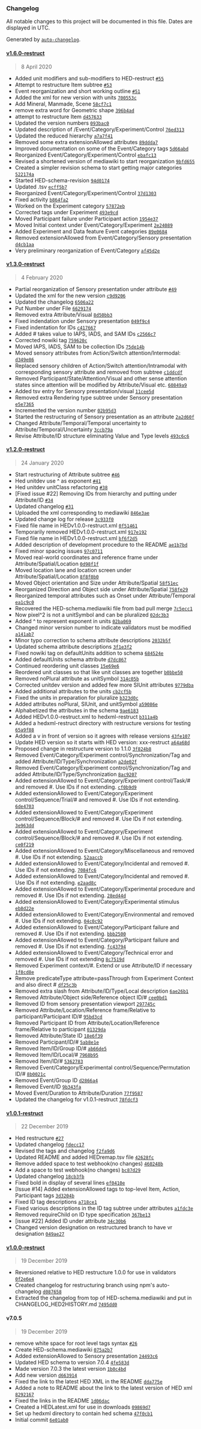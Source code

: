 ### Changelog

All notable changes to this project will be documented in this file. Dates are displayed in UTC.

Generated by [`auto-changelog`](https://github.com/CookPete/auto-changelog).



#### [v1.6.0-restruct](https://github.com/hed-standard/hed-specification/compare/v1.3.0-restruct...v1.6.0-restruct)

> 8 April 2020

- Added unit modifiers and sub-modifiers to HED-restruct [`#55`](https://github.com/hed-standard/hed-specification/pull/55)
- Attempt to restructure Item subtree [`#53`](https://github.com/hed-standard/hed-specification/pull/53)
- Event reorganization and short working outline [`#51`](https://github.com/hed-standard/hed-specification/pull/51)
- Added the xml for new version with units [`700553c`](https://github.com/hed-standard/hed-specification/commit/700553c2489fd60a1ad7ee7792a0cdf479872d4e)
- Add Mineral, Manmade, Scene [`58cf7c1`](https://github.com/hed-standard/hed-specification/commit/58cf7c15c9dea1a8046c81a087aad26977d8e81c)
- remove extra word for Geometric shape [`396b4ad`](https://github.com/hed-standard/hed-specification/commit/396b4ad6a2b4dd0b3fecc079496721d738fd0266)
- attempt to restructure Item [`d457633`](https://github.com/hed-standard/hed-specification/commit/d4576338ea5142465e4f64484d1cf4b1d3c4dc22)
- Updated the version numbers [`093bac0`](https://github.com/hed-standard/hed-specification/commit/093bac0a6567fa183fdbf4bd6ff1ae5eeabf960b)
- Updated description of /Event/Category/Experiment/Control [`76ed313`](https://github.com/hed-standard/hed-specification/commit/76ed313336f6d9219a21dfcfbc469951d15cc476)
- Updated the reduced hierarchy [`a7a7f41`](https://github.com/hed-standard/hed-specification/commit/a7a7f41eca08ab79ad097461f763ea7fdee16322)
- Removed some extra extensionAllowed attributes [`89ddda7`](https://github.com/hed-standard/hed-specification/commit/89ddda798123feb4318135ce476cec62cd8461a9)
- Improved documentation on some of the Event/Category tags [`5d66abd`](https://github.com/hed-standard/hed-specification/commit/5d66abdbd9235394e963c96be9861734da252b2e)
- Reorganized Event/Category/Experiment/Control [`ebafc13`](https://github.com/hed-standard/hed-specification/commit/ebafc130d0693ae87db7441df90725b0601f3f53)
- Revised a shortened version of mediawiki to start reorganization [`9bfd655`](https://github.com/hed-standard/hed-specification/commit/9bfd6555d89c7cb1358887b76e855f9ec67ce418)
- Created a simpler revision schema to start getting major categories [`522174a`](https://github.com/hed-standard/hed-specification/commit/522174a330fa39ac45af2be668be689d28f8c426)
- Started HED-schema-revision [`94d0174`](https://github.com/hed-standard/hed-specification/commit/94d01749cd178c24aa335a1d7089c898b02f3f8a)
- Updated .tsv [`ecff5b7`](https://github.com/hed-standard/hed-specification/commit/ecff5b7650d5649eef46f7e2319b358f56579fe6)
- Reorganized Event/Category/Experiment/Control [`37d1303`](https://github.com/hed-standard/hed-specification/commit/37d13034975988664cd5a767da2e94bed4e67926)
- Fixed activity [`b864fa2`](https://github.com/hed-standard/hed-specification/commit/b864fa2d88dea3a22f7d9e45081737e7df6aa7dd)
- Worked on the Experiment category [`57872eb`](https://github.com/hed-standard/hed-specification/commit/57872eb54455b35e73e0e151dfda669ab47be9ed)
- Corrected tags under Experiment [`493e9cd`](https://github.com/hed-standard/hed-specification/commit/493e9cd926c8bcd0d2b56131b6fb1b123bc8771a)
- Moved Participant failure under Participant action [`1954e37`](https://github.com/hed-standard/hed-specification/commit/1954e37ac9f8869f89a0bb7b032980e79cd053f4)
- Moved Initial context under Event/Category/Experiment [`2e24089`](https://github.com/hed-standard/hed-specification/commit/2e240896d36f37b54d2af01448e9446bad2e45a9)
- Added Experiment and Data feature Event categories [`89e0684`](https://github.com/hed-standard/hed-specification/commit/89e0684143a8a025afe076c171dcab6546151663)
- Removed extensionAllowed from Event/Category/Sensory presentation [`d4cb1aa`](https://github.com/hed-standard/hed-specification/commit/d4cb1aa140a927cb035a6a2a90f3ec0d6f7f5d90)
- Very preliminary reorganization of Event/Category [`af45d2e`](https://github.com/hed-standard/hed-specification/commit/af45d2e89d08eb18995e208cf0eb6268295701d5)

#### [v1.3.0-restruct](https://github.com/hed-standard/hed-specification/compare/v1.2.0-restruct...v1.3.0-restruct)

> 4 February 2020

- Partial reorganization of Sensory presentation under attribute [`#49`](https://github.com/hed-standard/hed-specification/pull/49)
- Updated the xml for the new version [`c9d9206`](https://github.com/hed-standard/hed-specification/commit/c9d92060014981cd490a05a07bf5b6d3f928ad22)
- Updated the changelog [`6506a22`](https://github.com/hed-standard/hed-specification/commit/6506a22072ee1a892a5d7758875d32999d402d0c)
- Put Number under File [`6629174`](https://github.com/hed-standard/hed-specification/commit/6629174fd1a53296550bdd38fd1457cc0c08517b)
- Removed extra Attribute/Visual [`8d50bb3`](https://github.com/hed-standard/hed-specification/commit/8d50bb3327b4532037b39a80050ab14697fa7e67)
- Fixed indendation under Sensory presentation [`049f9c4`](https://github.com/hed-standard/hed-specification/commit/049f9c4dea9d8e661382d4a9f7080bb3f71640c6)
- Fixed indentation for IDs [`c417667`](https://github.com/hed-standard/hed-specification/commit/c4176671978e374c450afa2fa1e61d43a7237a8f)
- Added # takes value to IAPS, IADS, and SAM IDs [`c2566c7`](https://github.com/hed-standard/hed-specification/commit/c2566c71d0def639c5de3c5832aca01c7cfae3bd)
- Corrected nowiki tag [`759620c`](https://github.com/hed-standard/hed-specification/commit/759620c5afbfcf49183f091cbd475d8e212d9d37)
- Moved IAPS, IADS, SAM to be collection IDs [`75de14b`](https://github.com/hed-standard/hed-specification/commit/75de14b452761da69bafa7d383cb046cb8dadaa2)
- Moved sensory attributes from Action/Switch attention/Intermodal: [`d349e86`](https://github.com/hed-standard/hed-specification/commit/d349e866a5c4570bd38ba8796b3e32f054adb8b3)
- Replaced sensory children of Action/Switch attention/Intramodal with corresponding sensory attribute and removed from subtree [`c1ddcdf`](https://github.com/hed-standard/hed-specification/commit/c1ddcdf80eb83e537dc3ffe8195bd1e3a1a35e37)
- Removed Participant/State/Attention/Visual and other sense attention states since attention will be modified by Attribute/Visual etc. [`60849a9`](https://github.com/hed-standard/hed-specification/commit/60849a93260fc5cfd039614fe8eb4e57aecae8f0)
- Added tsv entry for Sensory presentation/visual [`11cee5d`](https://github.com/hed-standard/hed-specification/commit/11cee5de09937d1633299aa6de22ac8d6ceaa28e)
- Removed extra Rendering type subtree under Sensory presentation [`e5e7365`](https://github.com/hed-standard/hed-specification/commit/e5e7365e2def7208370bfe404aefdb077e506f65)
- Incremented the version number [`02b95d3`](https://github.com/hed-standard/hed-specification/commit/02b95d336c03239a3ab663b94bf8e2fcb345d5aa)
- Started the restructuring of Sensory presentation as an attribute [`2a2d60f`](https://github.com/hed-standard/hed-specification/commit/2a2d60f786cc418e59ae1d33389bdc78bba59610)
- Changed Attribute/Temporal/Temporal uncertainty to Attribute/Temporal/Uncertainty [`3ccb79a`](https://github.com/hed-standard/hed-specification/commit/3ccb79a56275db656c0e139b77e52e5eef763dc1)
- Revise Attribute/ID structure eliminating Value and Type levels [`493c6c6`](https://github.com/hed-standard/hed-specification/commit/493c6c69f2d03fd8e600f3628cf9cd969df0ad2e)

#### [v1.2.0-restruct](https://github.com/hed-standard/hed-specification/compare/v1.0.1-restruct...v1.2.0-restruct)

> 24 January 2020

- Start restructuring of Attribute subtree [`#46`](https://github.com/hed-standard/hed-specification/pull/46)
- Hed unitdev use ^ as exponent [`#41`](https://github.com/hed-standard/hed-specification/pull/41)
- Hed unitdev unitClass refactoring [`#38`](https://github.com/hed-standard/hed-specification/pull/38)
- [Fixed issue #22] Removing IDs from hierarchy and putting under Attribute/ID [`#34`](https://github.com/hed-standard/hed-specification/pull/34)
- Updated changelog [`#31`](https://github.com/hed-standard/hed-specification/pull/31)
- Uploaded the xml corresponding to mediawiki [`846e3ae`](https://github.com/hed-standard/hed-specification/commit/846e3ae1ddeae5fbec63e8af26f78fe2df6016cd)
- Updated change log for release [`3c933f0`](https://github.com/hed-standard/hed-specification/commit/3c933f04e88a2ec163170621397dc40a793c2267)
- Fixed file name in HEDv1.0.0-restruct.xml [`0f51461`](https://github.com/hed-standard/hed-specification/commit/0f5146106cdbd628558c1d9815b497e5ddad4774)
- Temporarily removed HEDv1.0.0-restruct.xml [`917e192`](https://github.com/hed-standard/hed-specification/commit/917e192ce2fa4ee8af6cddf2c2b35631404b8626)
- Fixed file name in HEDv1.0.0-restruct.xml [`bf6f2d5`](https://github.com/hed-standard/hed-specification/commit/bf6f2d575aa9e010f6d6e5d2c744322d21ebcd92)
- Added description of development procedure to the README [`ae1b7bd`](https://github.com/hed-standard/hed-specification/commit/ae1b7bd8590fe097bfa0bae47c0eab8a77792b62)
- Fixed minor spacing issues [`97c0711`](https://github.com/hed-standard/hed-specification/commit/97c07116de2740c8061f9694784da56a6fe26e0f)
- Moved real-world coordinates and reference frame under Attribute/Spatial/Location [`0d98f1f`](https://github.com/hed-standard/hed-specification/commit/0d98f1f4b6685b0f579b5a2994e42ef6efc81f89)
- Moved location lane and location screen under Attribute/Spatial/Location [`8f8f0b0`](https://github.com/hed-standard/hed-specification/commit/8f8f0b0f5772e0dd3f4b5bdcc408af9eb71ae862)
- Moved Object orientation and Size under Attribute/Spatial [`58f51ec`](https://github.com/hed-standard/hed-specification/commit/58f51ecf6ab45cf309c1d30c02bde76359d46b38)
- Reorganized Direction and Object side under Attribute/Spatial [`758fe29`](https://github.com/hed-standard/hed-specification/commit/758fe297b5968a41ee332e1823f20f00e9c62408)
- Reorganized temporal attributes such as Onset under Attribute/Temporal [`ea1c9c0`](https://github.com/hed-standard/hed-specification/commit/ea1c9c06def878621f4019eaf65fb65bf5a0c2b2)
- Recovered the HED-schema.mediawiki file from bad pull merge [`7c5ecc1`](https://github.com/hed-standard/hed-specification/commit/7c5ecc17b5bacd3aed77167c32cc354fdbd9871b)
- Now pixel^2 is not a unitSymbol and can be pluralized  [`02dc3b3`](https://github.com/hed-standard/hed-specification/commit/02dc3b39825aed4fbdae61bc08276bd9fdfeb666)
- Added ^ to represent exponent in units [`02ba069`](https://github.com/hed-standard/hed-specification/commit/02ba0692c43e0591153aedfb2328a6fa5a253869)
- Changed minor version number to indicate validators must be modified [`a141ab7`](https://github.com/hed-standard/hed-specification/commit/a141ab703647eb72b35b9fd2078c35e6e78cc4b2)
- Minor typo correction to schema attribute descriptions [`2032b5f`](https://github.com/hed-standard/hed-specification/commit/2032b5f111d6defc097764ef12dfdde1903ece5a)
- Updated schema attribute descriptions [`3f1e3f2`](https://github.com/hed-standard/hed-specification/commit/3f1e3f268942a8562a165b3cba9ac3fd055601bf)
- Fixed nowiki tag on defaultUnits addition to schema [`684524e`](https://github.com/hed-standard/hed-specification/commit/684524e5fbd017b89637d701d3e9ca5fac72f80b)
- Added defaultUnits schema attribute [`d7dc867`](https://github.com/hed-standard/hed-specification/commit/d7dc86796ade7944805afa90b42e68519c5ad023)
- Continued reordering unit classes [`15e69e6`](https://github.com/hed-standard/hed-specification/commit/15e69e6ed7fd07fcab32401b939d0a6fda25f113)
- Reordered unit classes so that like unit classes are together [`b0bbe50`](https://github.com/hed-standard/hed-specification/commit/b0bbe501da2c0eaf8bc73c1f9a25676c6ca62a2a)
- Removed noPlural attribute as unitSymbol [`314c05b`](https://github.com/hed-standard/hed-specification/commit/314c05b4fe0f856967eaaca0a22a64653bc6b268)
- Corrected unitdev version and added few more SIUnit attributes [`9779dba`](https://github.com/hed-standard/hed-specification/commit/9779dba32564e0997edb68e9cb7994ba8afd4a41)
- Added additional attributes to the units [`cb2cf5b`](https://github.com/hed-standard/hed-specification/commit/cb2cf5b309dc4ef979f7a571696f820ce2ec0c21)
- Fixed the units in preparation for pluralize [`b323d0c`](https://github.com/hed-standard/hed-specification/commit/b323d0c09c319839d5ad3d86ab052584d6b6b7e8)
- Added attributes noPlural, SIUnit, and unitSymbol [`a59086e`](https://github.com/hed-standard/hed-specification/commit/a59086eafc39ae99f1ea0b599ab6c615b5bcbc97)
- Alphabetized the attributes in the schema [`9ae6183`](https://github.com/hed-standard/hed-specification/commit/9ae6183162a25e4f9c6c6fb1f38a3a5d7ccf17f4)
- Added HEDv1.0.0-restruct.xml to hedxml-restruct [`b311a4b`](https://github.com/hed-standard/hed-specification/commit/b311a4be5a51b23c6affcd20a563c03fe5d5f599)
- Added a hedxml-restruct directory with restructure versions for testing [`65a9f88`](https://github.com/hed-standard/hed-specification/commit/65a9f880682336e6570e23680f6a498989417707)
- Added a v in front of version so it agrees with release versions [`43fe107`](https://github.com/hed-standard/hed-specification/commit/43fe107a03291c3926b890c81d0da815a8c71c97)
- Update HED version so it starts with HED version: xxx-restruct [`a64a68d`](https://github.com/hed-standard/hed-specification/commit/a64a68d8b35f77cd58a188de59bff4db60a736e7)
- Proposed change in restructure version to 1.1.0 [`3f824b8`](https://github.com/hed-standard/hed-specification/commit/3f824b862e636860f97fc61ba23eb1b12dab713d)
- Removed Event/Category/Experiment control/Synchronization/Tag and added Attribute/ID/Type/Synchronization [`a2de02f`](https://github.com/hed-standard/hed-specification/commit/a2de02fc4ef0685e6ea84bc8691eab085f3b9509)
- Removed Event/Category/Experiment control/Synchronization/Tag and added Attribute/ID/Type/Synchronization [`8ac9207`](https://github.com/hed-standard/hed-specification/commit/8ac92079dc478b2f941740a0229ba98aa6f6a908)
- Added extensionAllowed to Event/Category/Experiment control/Task/# and removed #. Use IDs if not extending. [`cf0b9d9`](https://github.com/hed-standard/hed-specification/commit/cf0b9d9e5d9512a3a60ba897c1caf71002d83b14)
- Added extensionAllowed to Event/Category/Experiment control/Sequence/Trial/# and removed #. Use IDs if not extending. [`6de4703`](https://github.com/hed-standard/hed-specification/commit/6de4703bd5ce9ce3f940f1d4d2ce1297a3976edb)
- Added extensionAllowed to Event/Category/Experiment control/Sequence/Block/# and removed #. Use IDs if not extending. [`3e963dd`](https://github.com/hed-standard/hed-specification/commit/3e963dd290167a077b9f34204110d0602357de6f)
- Added extensionAllowed to Event/Category/Experiment control/Sequence/Block/# and removed #. Use IDs if not extending. [`ce0f219`](https://github.com/hed-standard/hed-specification/commit/ce0f2194713fde8445e4f717f36a8120e420949a)
- Added extensionAllowed to Event/Category/Miscellaneous and removed #. Use IDs if not extending. [`52aaccb`](https://github.com/hed-standard/hed-specification/commit/52aaccb2a8f0bbe670dcc9312a8b321dfed83012)
- Added extensionAllowed to Event/Category/Incidental and removed #. Use IDs if not extending. [`7084fc6`](https://github.com/hed-standard/hed-specification/commit/7084fc6ed51b3bcd9cfa3c607c2068c37f145751)
- Added extensionAllowed to Event/Category/Incidental and removed #. Use IDs if not extending. [`e2aad8c`](https://github.com/hed-standard/hed-specification/commit/e2aad8ca9f54d17ce93232c5c40e4668b5f20702)
- Added extensionAllowed to Event/Category/Experimental procedure and removed #. Use IDs if not extending. [`28ed44d`](https://github.com/hed-standard/hed-specification/commit/28ed44dbbd6945d0d046a12c3e9664c08d26332c)
- Added extensionAllowed to Event/Category/Experimental stimulus [`eb8d22e`](https://github.com/hed-standard/hed-specification/commit/eb8d22ebed255d77b0efe7f32ce6d2f0bfb41340)
- Added extensionAllowed to Event/Category/Environmental and removed #. Use IDs if not extending. [`04c0c92`](https://github.com/hed-standard/hed-specification/commit/04c0c92d417025e97fb7bfbf2822660d289a440a)
- Added extensionAllowed to Event/Category/Participant failure and removed #. Use IDs if not extending. [`bbb2500`](https://github.com/hed-standard/hed-specification/commit/bbb25000655081692839393c9fea15038857d7af)
- Added extensionAllowed to Event/Category/Participant failure and removed #. Use IDs if not extending. [`fc43794`](https://github.com/hed-standard/hed-specification/commit/fc437947331a8d048619ae55fa4fb200999b600d)
- Added extensionAllowed to Event/Category/Technical error and removed #. Use IDs if not extending [`8c7519d`](https://github.com/hed-standard/hed-specification/commit/8c7519d290b7f7fa918cf7fe681fd50ed8cb75bf)
- Removed Experiment context/#. Extend or use Attribute/ID if necessary [`1f8cd8e`](https://github.com/hed-standard/hed-specification/commit/1f8cd8e321f450e710410b47de798d2f07e23b31)
- Remove predicateType attribute=passThrough from Experiment Context and also direct # [`df25c3b`](https://github.com/hed-standard/hed-specification/commit/df25c3bda3e6f46969c46223b7e2036dd982db53)
- Removed extra slash from Attribute/ID/Type/Local description [`6ae26b1`](https://github.com/hed-standard/hed-specification/commit/6ae26b1bd8838dedd998ae656dc90ab4262b8218)
- Removed Attribute/Object side/Reference object ID/# [`cee0bd1`](https://github.com/hed-standard/hed-specification/commit/cee0bd1ed977a47054a482e64bb42f8ec85ae04a)
- Removed ID from sensory presentation viewport [`297745c`](https://github.com/hed-standard/hed-specification/commit/297745c82780cd193693fd03e033764da51a540c)
- Removed Attribute/Location/Reference frame/Relative to participant/Participant ID/# [`95bd3cd`](https://github.com/hed-standard/hed-specification/commit/95bd3cd3bc7dd8934d98e479bbfe37593deaa93b)
- Removed Participant ID from Attribute/Location/Reference frame/Relative to participant [`01329da`](https://github.com/hed-standard/hed-specification/commit/01329dadc33ec42871057f30aa4cb12a50710d1b)
- Removed Attribute/State ID [`18e6f39`](https://github.com/hed-standard/hed-specification/commit/18e6f3997d1f21b8d75c979a5a711807adb29980)
- Removed Participant/ID/# [`5ab8e1e`](https://github.com/hed-standard/hed-specification/commit/5ab8e1e36821388000f960305794c56387ae943f)
- Removed Item/ID/Group ID/# [`ab66de5`](https://github.com/hed-standard/hed-specification/commit/ab66de5694d36a09c57133d70d4b77700e51f8cc)
- Removed Item/ID/Local/# [`7968b95`](https://github.com/hed-standard/hed-specification/commit/7968b958e04e1dbec6b548ec826a1b012191e4ee)
- Removed Item/ID/# [`5362783`](https://github.com/hed-standard/hed-specification/commit/536278303f15293ac421c99aaf9d3485f0d7d46e)
- Removed Event/Category/Experimental control/Sequence/Permutation ID/# [`8b0021c`](https://github.com/hed-standard/hed-specification/commit/8b0021c5cadf57cd7d77c0438b3288a7a83afed4)
- Removed Event/Group ID [`d2866a4`](https://github.com/hed-standard/hed-specification/commit/d2866a4d1e924fff882c43149f61a7d29ae3ef9b)
- Removed Event/ID [`9b343fa`](https://github.com/hed-standard/hed-specification/commit/9b343faccc91f3ebb589b399d5d2b555b084891c)
- Moved Event/Duration to Attribute/Duration [`77f9587`](https://github.com/hed-standard/hed-specification/commit/77f9587725e189eea02d6d69122f189cd9a0ad76)
- Updated the changelog for v1.0.1-restruct [`78fdcf3`](https://github.com/hed-standard/hed-specification/commit/78fdcf38f6290402eb4d20b3cf1eb0299a362506)

#### [v1.0.1-restruct](https://github.com/hed-standard/hed-specification/compare/v1.0.0-restruct...v1.0.1-restruct)

> 22 December 2019

- Hed restructure [`#27`](https://github.com/hed-standard/hed-specification/pull/27)
- Updated changelog [`fdecc17`](https://github.com/hed-standard/hed-specification/commit/fdecc172790a43acf508a4e955fdc43967186e5d)
- Revised the tags and changelog [`f2fa9d6`](https://github.com/hed-standard/hed-specification/commit/f2fa9d69ae934cfa0686db39790b01442b426a41)
- Updated README and added HEDremap.tsv file [`42628fc`](https://github.com/hed-standard/hed-specification/commit/42628fcbfa924245926559df6e730fdb447bff29)
- Remove added space to test webhook(no changes) [`460248b`](https://github.com/hed-standard/hed-specification/commit/460248b4845881019a4e41d87f4dc044b1d3559d)
- Add a space to test webhook(no changes) [`bc87d29`](https://github.com/hed-standard/hed-specification/commit/bc87d294d09d56f6954fb7ac641304409737c55e)
- Updated changelog [`18cb3fb`](https://github.com/hed-standard/hed-specification/commit/18cb3fb098067d0fb7c7e4b7b3660ee5b40845a8)
- Fixed bold in display of several lines [`ef0410e`](https://github.com/hed-standard/hed-specification/commit/ef0410ea383552088b653b941af27c4300f3d6d4)
- [Issue #14] Added extensionAllowed tags to top-level Item, Action, Participant tags [`3d3204b`](https://github.com/hed-standard/hed-specification/commit/3d3204bc0cfd5ae99ccaa3e29cef6a7cc7dce212)
- Fixed ID tag descriptions [`a718ce1`](https://github.com/hed-standard/hed-specification/commit/a718ce1a563083fb586b941ee484ab7f3ead6949)
- Fixed various descriptions in the ID tag subtree under attributes [`a1fdc3e`](https://github.com/hed-standard/hed-specification/commit/a1fdc3eb9a77fb02b156e130e7030ee85a43c614)
- Removed requireChild on ID type specification [`367be13`](https://github.com/hed-standard/hed-specification/commit/367be13c56731e26d38af448b92bb6fec5249f4d)
- [issue #22] Added ID under attribute [`34c30b6`](https://github.com/hed-standard/hed-specification/commit/34c30b609a6533f7190a85b6fbfced721685c887)
- Changed version designation on restructured branch to have vr designation [`049ae27`](https://github.com/hed-standard/hed-specification/commit/049ae272337158e3307ee63061d0197d50269a21)

#### [v1.0.0-restruct](https://github.com/hed-standard/hed-specification/compare/v7.0.5...v1.0.0-restruct)

> 19 December 2019

- Reversioned relative to HED restructure 1.0.0 for use in validators [`0f2e6e4`](https://github.com/hed-standard/hed-specification/commit/0f2e6e47e990d7c73aa9c612a65714c20ed11a7c)
- Created changelog for restructuring branch using npm's auto-changelog [`d087658`](https://github.com/hed-standard/hed-specification/commit/d087658ba1d95b1f2e483e99239a24a6d9ac958a)
- Extracted the changelog from top of HED-schema.mediawiki and put in CHANGELOG_HED2HISTORY.md [`7495dd0`](https://github.com/hed-standard/hed-specification/commit/7495dd0b032d88152dd2134c70606650f389fcd1)

#### v7.0.5

> 19 December 2019

- remove white space for root level tags syntax [`#26`](https://github.com/hed-standard/hed-specification/pull/26)
- Create HED-schema.mediawiki [`075a2b7`](https://github.com/hed-standard/hed-specification/commit/075a2b702229eaec5f3bf91ae2c3eeb84a8a9cbe)
- Added extensionAllowed to Sensory presentation [`24493c6`](https://github.com/hed-standard/hed-specification/commit/24493c6b810b703a21f93f3de288f914d980996e)
- Updated HED schema to version 7.0.4 [`4fe583d`](https://github.com/hed-standard/hed-specification/commit/4fe583d52f98d99fda3c534d23204dc06a71dc87)
- Made version 7.0.3 the latest version [`1b0c4bd`](https://github.com/hed-standard/hed-specification/commit/1b0c4bd5b0308aff57459b657bd5cce1557fd95a)
- Add new version [`d663914`](https://github.com/hed-standard/hed-specification/commit/d6639141fdf36b7f950404009dfba46b73e1da99)
- Fixed the link to the latest HED XML in the README [`dda775e`](https://github.com/hed-standard/hed-specification/commit/dda775ec680bd1bad3e3db0ee8fd468d8f966c62)
- Added a note to README about the link to the latest version of HED xml [`8292167`](https://github.com/hed-standard/hed-specification/commit/8292167a5756f2259e78f515118e797dba2d8455)
- Fixed the links in the README [`1d06dac`](https://github.com/hed-standard/hed-specification/commit/1d06dace80276094a49819edad5b95e33d45b741)
- Created a HEDLatest.xml for use in downloads [`09869d7`](https://github.com/hed-standard/hed-specification/commit/09869d7bb428a5a6c42730b8b9704ae8bd5c1d37)
- Set up hedxml directory to contain hed schema [`47f0cb1`](https://github.com/hed-standard/hed-specification/commit/47f0cb1b318414554e0b3648881d7bdcb17590b8)
- Initial commit [`6e01ab0`](https://github.com/hed-standard/hed-specification/commit/6e01ab08346497c1b8810cfb07ae9cff388f2b84)
